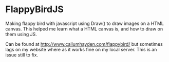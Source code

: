 # FlappyBirdJS
Making flappy bird with javascript using Draw() to draw images on a HTML canvas. This helped me learn what a HTML canvas is, and how to draw on them using JS.

Can be found at http://www.callumhayden.com/flappybird/ but sometimes lags on my website where as it works fine on my local server.
This is an issue still to fix.
